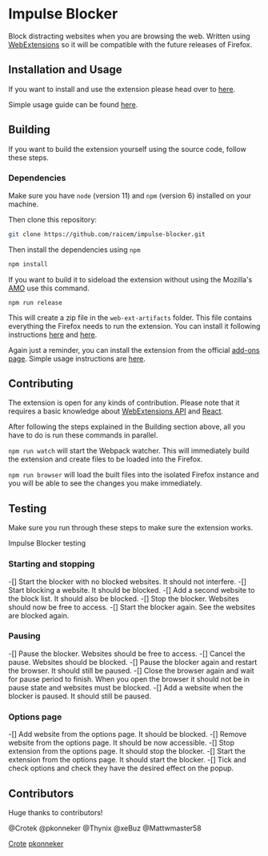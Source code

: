 # Impulse Blocker

Block distracting websites when you are browsing the web. Written using [WebExtensions](https://developer.mozilla.org/en-US/Add-ons/WebExtensions) so it will be compatible with the future releases of Firefox.

## Installation and Usage

If you want to install and use the extension please head over to [here](https://addons.mozilla.org/en-US/firefox/addon/impulse-blocker/).

Simple usage guide can be found [here](https://blog.cemunalan.com.tr/2017/05/17/impulse-blocker-guide/).

## Building

If you want to build the extension yourself using the source code, follow these steps.

### Dependencies

Make sure you have `node` (version 11) and `npm` (version 6) installed on your machine.

Then clone this repository:

```bash
git clone https://github.com/raicem/impulse-blocker.git
```

Then install the dependencies using `npm`

```bash
npm install
```

If you want to build it to sideload the extension without using the Mozilla's [AMO](https://addons.mozilla.org) use this command.

```
npm run release
```

This will create a zip file in the `web-ext-artifacts` folder. This file contains everything the Firefox needs to run the extension. You can install it following instructions [here](https://developer.mozilla.org/en-US/docs/Mozilla/Add-ons/Distribution) and [here](https://developer.mozilla.org/en-US/docs/Mozilla/Add-ons/WebExtensions/Distribution_options/Sideloading_add-ons).

Again just a reminder, you can install the extension from the official [add-ons page](https://addons.mozilla.org/en-US/firefox/addon/impulse-blocker/). Simple usage instructions are [here](https://blog.cemunalan.com.tr/2017/05/17/impulse-blocker-guide/).

## Contributing

The extension is open for any kinds of contribution. Please note that it requires a basic knowledge about [WebExtensions API](https://developer.mozilla.org/en-US/docs/Mozilla/Add-ons) and [React](https://reactjs.org/).

After following the steps explained in the Building section above, all you have to do is run these commands in parallel.

`npm run watch` will start the Webpack watcher. This will immediately build the extension and create files to be loaded into the Firefox.

`npm run browser` will load the built files into the isolated Firefox instance and you will be able to see the changes you make immediately.

## Testing

Make sure you run through these steps to make sure the extension works.

Impulse Blocker testing

### Starting and stopping

-[] Start the blocker with no blocked websites. It should not interfere.
-[] Start blocking a website. It should be blocked.
-[] Add a second website to the block list. It should also be blocked.
-[] Stop the blocker. Websites should now be free to access.
-[] Start the blocker again. See the websites are blocked again.

### Pausing

-[] Pause the blocker. Websites should be free to access.
-[] Cancel the pause. Websites should be blocked.
-[] Pause the blocker again and restart the browser. It should still be paused.
-[] Close the browser again and wait for pause period to finish. When you open the browser it should not be in pause state and websites must be blocked.
-[] Add a website when the blocker is paused. It should still be paused.

### Options page

-[] Add website from the options page. It should be blocked.
-[] Remove website from the options page. It should be now accessible.
-[] Stop extension from the options page. It should stop the blocker.
-[] Start the extension from the options page. It should start the blocker.
-[] Tick and check options and check they have the desired effect on the popup.

## Contributors

Huge thanks to contributors!

@Crotek
@pkonneker
@Thynix
@xeBuz
@Mattwmaster58

[Crote](https://github.com/Crotek)
[pkonneker](https://github.com/pkonneker)
